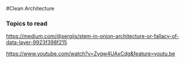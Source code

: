 #Clean Architecture

### Topics to read

https://medium.com/@sergiis/stem-in-onion-architecture-or-fallacy-of-data-layer-9923f398f215

https://www.youtube.com/watch?v=Zygw4UAxCdg&feature=youtu.be
